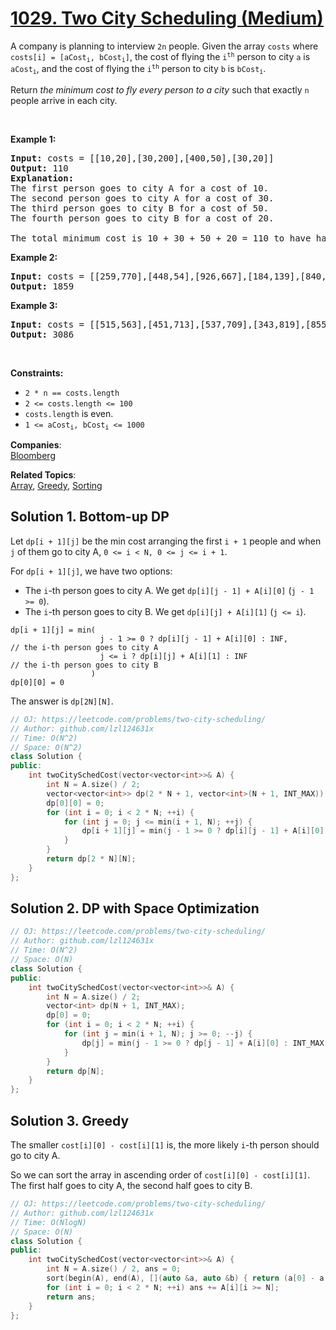 # [1029. Two City Scheduling (Medium)](https://leetcode.com/problems/two-city-scheduling/)

<p>A company is planning to interview <code>2n</code> people. Given the array <code>costs</code> where <code>costs[i] = [aCost<sub>i</sub>, bCost<sub>i</sub>]</code>,&nbsp;the cost of flying the <code>i<sup>th</sup></code> person to city <code>a</code> is <code>aCost<sub>i</sub></code>, and the cost of flying the <code>i<sup>th</sup></code> person to city <code>b</code> is <code>bCost<sub>i</sub></code>.</p>

<p>Return <em>the minimum cost to fly every person to a city</em> such that exactly <code>n</code> people arrive in each city.</p>

<p>&nbsp;</p>
<p><strong>Example 1:</strong></p>

<pre><strong>Input:</strong> costs = [[10,20],[30,200],[400,50],[30,20]]
<strong>Output:</strong> 110
<strong>Explanation: </strong>
The first person goes to city A for a cost of 10.
The second person goes to city A for a cost of 30.
The third person goes to city B for a cost of 50.
The fourth person goes to city B for a cost of 20.

The total minimum cost is 10 + 30 + 50 + 20 = 110 to have half the people interviewing in each city.
</pre>

<p><strong>Example 2:</strong></p>

<pre><strong>Input:</strong> costs = [[259,770],[448,54],[926,667],[184,139],[840,118],[577,469]]
<strong>Output:</strong> 1859
</pre>

<p><strong>Example 3:</strong></p>

<pre><strong>Input:</strong> costs = [[515,563],[451,713],[537,709],[343,819],[855,779],[457,60],[650,359],[631,42]]
<strong>Output:</strong> 3086
</pre>

<p>&nbsp;</p>
<p><strong>Constraints:</strong></p>

<ul>
	<li><code>2 * n == costs.length</code></li>
	<li><code>2 &lt;= costs.length &lt;= 100</code></li>
	<li><code>costs.length</code> is even.</li>
	<li><code>1 &lt;= aCost<sub>i</sub>, bCost<sub>i</sub> &lt;= 1000</code></li>
</ul>


**Companies**:  
[Bloomberg](https://leetcode.com/company/bloomberg)

**Related Topics**:  
[Array](https://leetcode.com/tag/array/), [Greedy](https://leetcode.com/tag/greedy/), [Sorting](https://leetcode.com/tag/sorting/)

## Solution 1. Bottom-up DP

Let `dp[i + 1][j]` be the min cost arranging the first `i + 1` people and when `j` of them go to city A, `0 <= i < N, 0 <= j <= i + 1`.

For `dp[i + 1][j]`, we have two options:
* The `i`-th person goes to city A. We get `dp[i][j - 1] + A[i][0]` (`j - 1 >= 0`).
* The `i`-th person goes to city B. We get `dp[i][j] + A[i][1]` (`j <= i`).

```
dp[i + 1][j] = min(
                    j - 1 >= 0 ? dp[i][j - 1] + A[i][0] : INF,       // the i-th person goes to city A
                    j <= i ? dp[i][j] + A[i][1] : INF                // the i-th person goes to city B
                  )
dp[0][0] = 0
```

The answer is `dp[2N][N]`.

```cpp
// OJ: https://leetcode.com/problems/two-city-scheduling/
// Author: github.com/lzl124631x
// Time: O(N^2)
// Space: O(N^2)
class Solution {
public:
    int twoCitySchedCost(vector<vector<int>>& A) {
        int N = A.size() / 2;
        vector<vector<int>> dp(2 * N + 1, vector<int>(N + 1, INT_MAX));
        dp[0][0] = 0;
        for (int i = 0; i < 2 * N; ++i) {
            for (int j = 0; j <= min(i + 1, N); ++j) {
                dp[i + 1][j] = min(j - 1 >= 0 ? dp[i][j - 1] + A[i][0] : INT_MAX, j <= i ? dp[i][j] + A[i][1] : INT_MAX);
            }
        }
        return dp[2 * N][N];
    }
};
```

## Solution 2. DP with Space Optimization

```cpp
// OJ: https://leetcode.com/problems/two-city-scheduling/
// Author: github.com/lzl124631x
// Time: O(N^2)
// Space: O(N)
class Solution {
public:
    int twoCitySchedCost(vector<vector<int>>& A) {
        int N = A.size() / 2;
        vector<int> dp(N + 1, INT_MAX);
        dp[0] = 0;
        for (int i = 0; i < 2 * N; ++i) {
            for (int j = min(i + 1, N); j >= 0; --j) {
                dp[j] = min(j - 1 >= 0 ? dp[j - 1] + A[i][0] : INT_MAX, j <= i ? dp[j] + A[i][1] : INT_MAX);
            }
        }
        return dp[N];
    }
};
```

## Solution 3. Greedy

The smaller `cost[i][0] - cost[i][1]` is, the more likely `i`-th person should go to city A.

So we can sort the array in ascending order of `cost[i][0] - cost[i][1]`. The first half goes to city A, the second half goes to city B.

```cpp
// OJ: https://leetcode.com/problems/two-city-scheduling/
// Author: github.com/lzl124631x
// Time: O(NlogN)
// Space: O(N)
class Solution {
public:
    int twoCitySchedCost(vector<vector<int>>& A) {
        int N = A.size() / 2, ans = 0;
        sort(begin(A), end(A), [](auto &a, auto &b) { return (a[0] - a[1]) < (b[0] - b[1]); });
        for (int i = 0; i < 2 * N; ++i) ans += A[i][i >= N];
        return ans;
    }
};
```